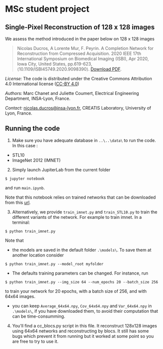 # MSc student project 
## Single-Pixel Reconstruction of 128 x 128 images 
We assess the method introduced in the paper below on 128 x 128 images

> Nicolas Ducros, A Lorente Mur, F. Peyrin. A Completion Network for Reconstruction from Compressed Acquisition. 2020 IEEE 17th International Symposium on Biomedical Imaging (ISBI), Apr 2020, Iowa City, United States, pp.619-623, ⟨10.1109/ISBI45749.2020.9098390⟩.
> [Download PDF](https://hal.archives-ouvertes.fr/hal-02342766/document/).

*License:* The code is distributed under the Creative Commons Attribution 4.0 International license ([CC-BY 4.0](https://creativecommons.org/licenses/by/4.0/))

*Authors:* Marc Chanet and Juliette Coumert, Electrical Engineering Department, INSA-Lyon, France.

*Contact:* nicolas.ducros@insa-lyon.fr, CREATIS Laboratory, University of Lyon, France.

## Running the code
1. Make sure you have adequate database in `..\..\data\` to run the code. In this case :
* STL10
* ImageNet 2012 (IMNET)
2. Simply launch JupiterLab from the current folder
```
$ jupyter notebook
```
and run `main.ipynb`.

Note that this notebook relies on trained networks that can be downloaded from this [url](https://www.creatis.insa-lyon.fr/~ducros/spyritexamples/2021_MSc_128x128/2021_MSc_128x128.zip). 

3. Alternatively, we provide `train_imnet.py` and `train_STL10.py` to train the different variants of the network. 
For example to train imnet. In a terminal:
```
$ python train_imnet.py
```
Note that 
* the models are saved in the default folder `.\models\`. To save them at another location consider
```
$ python train_imnet.py --model_root myfolder
```
* The defaults training parameters can be changed. For instance, run 
```
$ python train_imnet.py --img_size 64 --num_epochs 20 --batch_size 256
```
to train your network for 20 epochs, with a batch size of 256, and with 64x64 images. 
* you can keep `Average_64x64.npy`, `Cov_64x64.npy` and `Var_64x64.npy` in `.\models\`, if you have downloaded them, to avoid their computation that can be time-consumming.

4. You'll find a cc_blocs.py script in this file. It reconstruct 128x128 images using 64x64 networks and reconstructing by blocs. It still has some bugs which prevent it from running but it worked at some point so you are free to try to use it.
